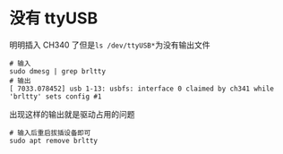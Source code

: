 # 没有 ttyUSB

明明插入 CH340 了但是`ls /dev/ttyUSB*`为没有输出文件

```terminal
# 输入
sudo dmesg | grep brltty
# 输出
[ 7033.078452] usb 1-13: usbfs: interface 0 claimed by ch341 while 'brltty' sets config #1
```

出现这样的输出就是驱动占用的问题

```terminal
# 输入后重启拔插设备即可
sudo apt remove brltty
```

